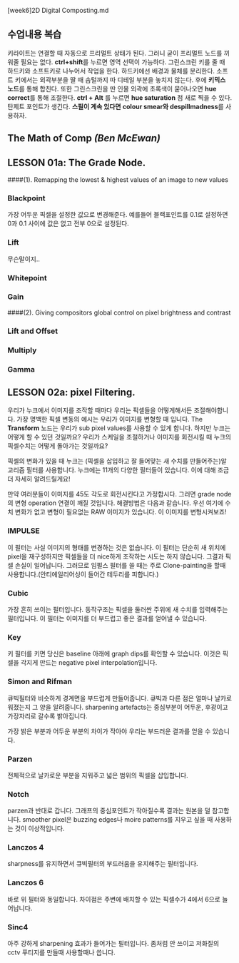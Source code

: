 [week6]2D Digital Composting.md

수업내용 복습
-------------
 키라이트는 연결할 때 자동으로 프리멀트 상태가 된다. 그러니 굳이 프리멀트 노드를 끼워줄 필요는 없다. **ctrl+shift**를 누르면 영역 선택이 가능하다. 그린스크린 키를 줄 때 하드키와 소프트키로 나누어서 작업을 한다. 하드키에선 배경과 물체를 분리한다. 소프트 키에서는 외곽부분을 딸 때 솜털까지 따 디테일 부분을 놓치지 않는다. 후에 **키믹스 노드**를 통해 합친다. 또한 그린스크린을 딴 인물 외곽에 초록색이 묻어나오면 **hue correct**를 통해 조절한다. **ctrl + Alt** 를 누르면 **hue saturation** 점 새로 찍을 수 있다. 탄제트 포인트가 생긴다. **스필이 계속 있다면** **colour smear와 despillmadness**를 사용하자.

The Math of Comp *(Ben McEwan)*
-------------
## LESSON 01a: The Grade Node.

####(1). Remapping the lowest & highest values of an image to new values

### Blackpoint
가장 어두운 픽셀을 설정한 값으로 변경해준다. 예를들어 블랙포인트를 0.1로 설정하면 0과 0.1 사이에 값은 없고 전부 0으로 설정된다.


### Lift

무슨말이지..

### Whitepoint

### Gain

####(2). Giving compositors global control on pixel brightness and contrast

### Lift and Offset

### Multiply

### Gamma



## LESSON 02a: pixel Filtering.

우리가 누크에서 이미지를 조작할 때마다 우리는 픽셀들을 어떻게해서든 조절해야합니다. 가장 명백한 픽셀 변동의 예시는 우리가 이미지를 변형할 때 입니다. The **Transform** 노드는 우리가 sub pixel values를 사용할 수 있게 합니다. 하지만 누크는 어떻게 할 수 있던 것일까요? 우리가 스케일을 조절하거나 이미지를 회전시킬 때 누크의 픽셀수치는 어떻게 돌아가는 것일까요? 

픽셀의 변화가 있을 때 누크는 (픽셀을 삽입하고 잘 들어맞는 새 수치를 만들어주는)알고리즘 필터를 사용합니다. 누크에는 11개의 다양한 필터들이 있습니다. 이에 대해 조금 더 자세히 알려드릴게요!

 만약 여러분들이 이미지를 45도 각도로 회전시킨다고 가정합시다. 그러면 grade node의 변형 operation 연결이 깨질 것입니다. 해결방법은 다음과 같습니다. 우선 여기에 수치 변화가 없고 변형이 필요없는 RAW 이미지가 있습니다. 이 이미지를 변형시켜보죠! 
 
### IMPULSE
 이 필터는 사실 이미지의 형태를 변경하는 것은 없습니다. 이 필터는 단순히 새 위치에 pixel을 재구성하지만 픽셀들을 더 nice하게 조작하는 시도는 하지 않습니다. 그결과 픽셀 손실이 일어납니다. 그러므로 임펄스 필터를 쓸 때는 주로 Clone-painting을 할때 사용합니다.(안티에일리어싱이 들어간 테두리를 피합니다.)
 
### Cubic
 가장 흔히 쓰이는 필터입니다. 동작구조는 픽셀을 둘러싼 주위에 새 수치를 입력해주는 필터입니다. 이 필터는 이미지를 더 부드럽고 좋은 결과를 얻어낼 수 있습니다.  
 
 
### Key
키 필터를 키면 당신은 baseline 아래에 graph dips를 확인할 수 있습니다. 이것은 픽셀을 각지게 만드는 negative pixel interpolation입니다.

### Simon and Rifman
큐빅필터와 비슷하게 경계면을 부드럽게 만들어줍니다. 큐빅과 다른 점은 얼마나 날카로워졌는지 그 양을 알려줍니다. sharpening artefacts는 중심부분이 어두운, 후광이고 가장자리로 갈수록 밝아집니다.

가장 밝은 부분과 어두운 부분의 차이가 작아야 우리는 부드러운 결과를 얻을 수 있습니다.

### Parzen
전체적으로 날카로운 부분을 지워주고 넓은 범위의 픽셀을 삽입합니다.

### Notch
parzen과 반대로 갑니다. 그래프의 중심포인트가 작아질수록 결과는 원본을 덜 참고합니다. smoother pixel은 buzzing edges나 moire patterns를 지우고 싶을 때 사용하는 것이 이상적입니다. 

### Lanczos 4
sharpness를 유지하면서 큐빅필터의 부드러움을 유지해주는 필터입니다.

### Lanczos 6
바로 위 필터와 동일합니다. 차이점은 주변에 배치할 수 있는 픽셀수가 4에서 6으로 늘어납니다. 

### Sinc4
아주 강하게 sharpening 효과가 들어가는 필터입니다. 좀처럼 안 쓰이고 저화질의 cctv 푸티지를 만들때 사용할때나 씁니다. 
